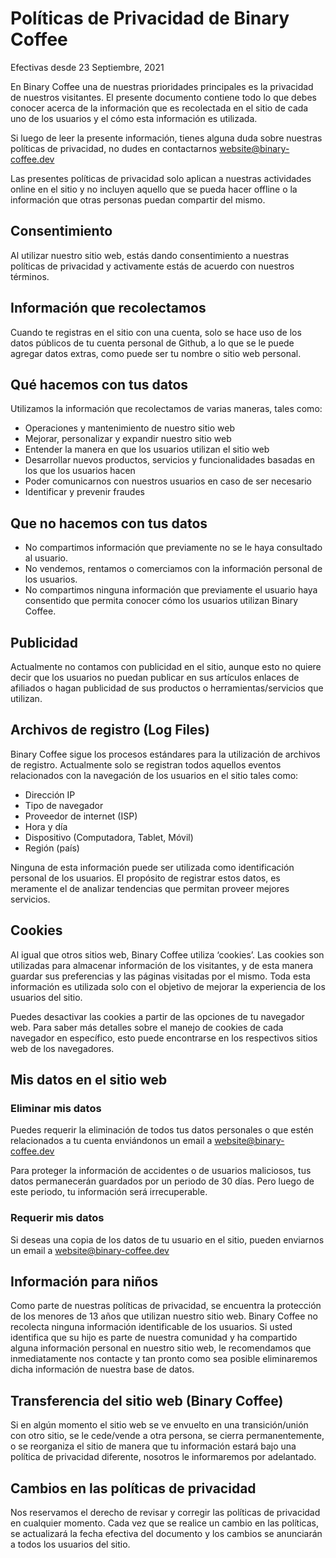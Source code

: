 # Políticas de Privacidad de Binary Coffee

Efectivas desde 23 Septiembre, 2021

En Binary Coffee una de nuestras prioridades principales es la privacidad de nuestros visitantes. El presente documento contiene todo lo que debes conocer acerca de la información que es recolectada en el sitio de cada uno de los usuarios y el cómo esta información es utilizada.

Si luego de leer la presente información, tienes alguna duda sobre nuestras políticas de privacidad, no dudes en contactarnos website@binary-coffee.dev

Las presentes políticas de privacidad solo aplican a nuestras actividades online en el sitio y no incluyen aquello que se pueda hacer offline o la información que otras personas puedan compartir del mismo.

## Consentimiento

Al utilizar nuestro sitio web, estás dando consentimiento a nuestras políticas de privacidad y activamente estás de acuerdo con nuestros términos.

## Información que recolectamos

Cuando te registras en el sitio con una cuenta, solo se hace uso de los datos públicos de tu cuenta personal de Github, a lo que se le puede agregar datos extras, como puede ser tu nombre o sitio web personal.

## Qué hacemos con tus datos

Utilizamos la información que recolectamos de varias maneras, tales como:

- Operaciones y mantenimiento de nuestro sitio web
- Mejorar, personalizar y expandir nuestro sitio web
- Entender la manera en que los usuarios utilizan el sitio web
- Desarrollar nuevos productos, servicios y funcionalidades basadas en los que los usuarios hacen
- Poder comunicarnos con nuestros usuarios en caso de ser necesario
- Identificar y prevenir fraudes

## Que no hacemos con tus datos

- No compartimos información que previamente no se le haya consultado al usuario.
- No vendemos, rentamos o comerciamos con la información personal de los usuarios.
- No compartimos ninguna información que previamente el usuario haya consentido que permita conocer cómo los usuarios utilizan Binary Coffee.

## Publicidad

Actualmente no contamos con publicidad en el sitio, aunque esto no quiere decir que los usuarios no puedan publicar en sus artículos enlaces de afiliados o hagan publicidad de sus productos o herramientas/servicios que utilizan.

## Archivos de registro (Log Files)

Binary Coffee sigue los procesos estándares para la utilización de archivos de registro. Actualmente solo se registran todos aquellos eventos relacionados con la navegación de los usuarios en el sitio tales como:

- Dirección IP
- Tipo de navegador
- Proveedor de internet (ISP)
- Hora y día
- Dispositivo (Computadora, Tablet, Móvil)
- Región (país)

Ninguna de esta información puede ser utilizada como identificación personal de los usuarios. El propósito de registrar estos datos, es meramente el de analizar tendencias que permitan proveer mejores servicios.

## Cookies

Al igual que otros sitios web, Binary Coffee utiliza ‘cookies’. Las cookies son utilizadas para almacenar información de los visitantes, y de esta manera guardar sus preferencias y las páginas visitadas por el mismo. Toda esta información es utilizada solo con el objetivo de mejorar la experiencia de los usuarios del sitio.

Puedes desactivar las cookies a partir de las opciones de tu navegador web. Para saber más detalles sobre el manejo de cookies de cada navegador en específico, esto puede encontrarse en los respectivos sitios web de los navegadores.

## Mis datos en el sitio web

### Eliminar mis datos

Puedes requerir la eliminación de todos tus datos personales o que estén relacionados a tu cuenta enviándonos un email a website@binary-coffee.dev

Para proteger la información de accidentes o de usuarios maliciosos, tus datos permanecerán guardados por un periodo de 30 días. Pero luego de este periodo, tu información será irrecuperable.

### Requerir mis datos

Si deseas una copia de los datos de tu usuario en el sitio, pueden enviarnos un email a website@binary-coffee.dev

## Información para niños

Como parte de nuestras políticas de privacidad, se encuentra la protección de los menores de 13 años que utilizan nuestro sitio web. Binary Coffee no recolecta ninguna información identificable de los usuarios. Si usted identifica que su hijo es parte de nuestra comunidad y ha compartido alguna información personal en nuestro sitio web, le recomendamos que inmediatamente nos contacte y tan pronto como sea posible eliminaremos dicha información de nuestra base de datos.

## Transferencia del sitio web (Binary Coffee)

Si en algún momento el sitio web se ve envuelto en una transición/unión con otro sitio, se le cede/vende a otra persona, se cierra permanentemente, o se reorganiza el sitio de manera que tu información estará bajo una política de privacidad diferente, nosotros le informaremos por adelantado.

## Cambios en las políticas de privacidad

Nos reservamos el derecho de revisar y corregir  las políticas de privacidad en cualquier momento. Cada vez que se realice un cambio en  las políticas, se actualizará la fecha efectiva del documento y los cambios se anunciarán a todos los usuarios del sitio.
